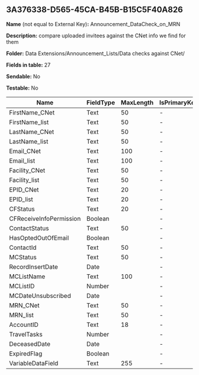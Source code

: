 ## 3A376338-D565-45CA-B45B-B15C5F40A826

**Name** (not equal to External Key)**:** Announcement_DataCheck_on_MRN

**Description:** compare uploaded invitees against the CNet info we find for them

**Folder:** Data Extensions/Announcement_Lists/Data checks against CNet/

**Fields in table:** 27

**Sendable:** No

**Testable:** No

| Name | FieldType | MaxLength | IsPrimaryKey | IsNullable | DefaultValue |
| --- | --- | --- | --- | --- | --- |
| FirstName_CNet | Text | 50 | - | + |  |
| FirstName_list | Text | 50 | - | + |  |
| LastName_CNet | Text | 50 | - | + |  |
| LastName_list | Text | 50 | - | + |  |
| Email_CNet | Text | 100 | - | + |  |
| Email_list | Text | 100 | - | + |  |
| Facility_CNet | Text | 50 | - | + |  |
| Facility_list | Text | 50 | - | + |  |
| EPID_CNet | Text | 20 | - | + |  |
| EPID_list | Text | 20 | - | + |  |
| CFStatus | Text | 20 | - | + |  |
| CFReceiveInfoPermission | Boolean |  | - | + |  |
| ContactStatus | Text | 50 | - | + |  |
| HasOptedOutOfEmail | Boolean |  | - | + |  |
| ContactId | Text | 50 | - | + |  |
| MCStatus | Text | 50 | - | + |  |
| RecordInsertDate | Date |  | - | + | GetDate() |
| MCListName | Text | 100 | - | + |  |
| MCListID | Number |  | - | + |  |
| MCDateUnsubscribed | Date |  | - | + |  |
| MRN_CNet | Text | 50 | - | + |  |
| MRN_list | Text | 50 | - | + |  |
| AccountID | Text | 18 | - | + |  |
| TravelTasks | Number |  | - | + |  |
| DeceasedDate | Date |  | - | + |  |
| ExpiredFlag | Boolean |  | - | + |  |
| VariableDataField | Text | 255 | - | + |  |
